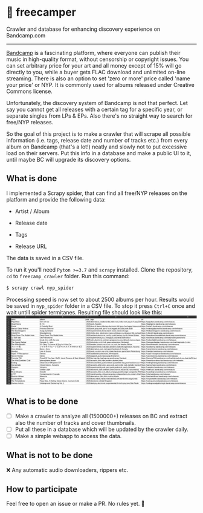 # 🎵 freecamper

Crawler and database for enhancing discovery experience on Bandcamp.com
***

[Bandcamp](https://bandcamp.com/) is a fascinating platform, where everyone can publish their music in high-quality format, without censorship or copyright issues. You can set arbitrary price for your art and all money except of 15% will go directly to you, while a buyer gets FLAC download and unlimited on-line streaming. There is also an option to set 'zero or more' price called 'name your price' or NYP. It is commonly used for albums released under Creative Commons license.

Unfortunately, the discovery system of Bandcamp is not that perfect. Let say you cannot get all releases with a certain tag for a specific year, or separate singles from LPs & EPs. Also there's no straight way to search for free/NYP releases.

So the goal of this project is to make a crawler that will scrape all possible information (i.e. tags, release date and number of tracks etc.) from every album on Bandcamp (that's a lot!) neatly and slowly not to put excessive load on their servers. Put this info in a database and make a public UI to it, until maybe BC will upgrade its discovery options.

## What is done

I implemented a Scrapy spider, that can find all free/NYP releases on the platform and provide the following data:

* Artist / Album

* Release date

* Tags

* Release URL

The data is saved in a CSV file.

To run it you'll need `Pyton >=3.7` and `scrapy` installed.
Clone the repository, `cd` to `freecamp_crawler` folder.
Run this command:
```bash
$ scrapy crawl nyp_spider
```
Processing speed is now set to about 2500 albums per hour.
Results would be saved in `nyp_spider` folder in a CSV file.
To stop it press `Ctrl+C` once and wait untill spider termitanes. 
Resulting file should look like this:
![CSV in LibreOffice](nyp_spider_test_output.png)

## What is to be done

- [ ] Make a crawler to analyze all (1500000+) releases on BC and extract also the number of tracks and cover thumbnails.
- [ ] Put all these in a database which will be updated by the crawler daily.
- [ ] Make a simple webapp to access the data.

## What is not to be done

❌ Any automatic audio downloaders, rippers etc.

## How to participate
Feel free to open an issue or make a PR. No rules yet. 🙂
